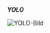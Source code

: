 # <strong>
  ***YOLO***
</strong>
<img>

![YOLO-Bild](/"https://t3.ftcdn.net/jpg/00/79/51/58/360_F_79515866_UaqbqS55JVFbbtYPJo0vtHH4G9UmnKY7.jpg")
